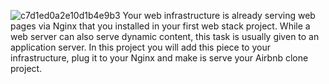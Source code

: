 ![c7d1ed0a2e10d1b4e9b3](https://user-images.githubusercontent.com/65639270/200658471-991a860c-1878-4366-bbf7-5e957ddb849f.jpg)
Your web infrastructure is already serving web pages via Nginx that you installed in your first web stack project. While a web server can also serve dynamic content, this task is usually given to an application server. In this project you will add this piece to your infrastructure, plug it to your Nginx and make is serve your Airbnb clone project.
